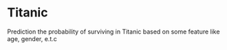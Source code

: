 # Titanic
Prediction the probability of surviving in Titanic based on some feature like age, gender, e.t.c
